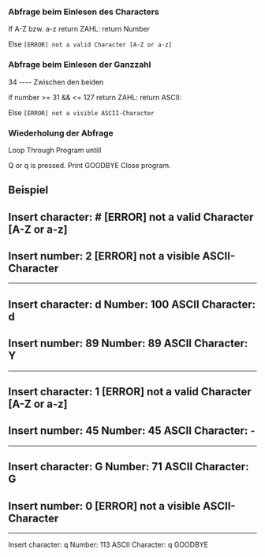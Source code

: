 ### Abfrage beim Einlesen des Characters

If A-Z bzw. a-z
return ZAHL:
return Number

Else `[ERROR] not a valid Character [A-Z or a-z]`

### Abfrage beim Einlesen der Ganzzahl

34 ---- Zwischen den beiden 

if number >= 31 && <= 127
return ZAHL:
return ASCII:

Else `[ERROR] not a visible ASCII-Character`

### Wiederholung der Abfrage

Loop Through Program untill

Q or q is pressed.
Print GOODBYE
Close program.

## Beispiel 

Insert character: #
[ERROR] not a valid Character [A-Z or a-z]
----------------------------------
Insert number: 2
[ERROR] not a visible ASCII-Character
----------------------------------
----------------------------------
Insert character: d
Number:           100
ASCII Character:  d
----------------------------------
Insert number: 89
Number:           89
ASCII Character:  Y
----------------------------------
----------------------------------
Insert character: 1
[ERROR] not a valid Character [A-Z or a-z]
----------------------------------
Insert number: 45
Number:           45
ASCII Character:  -
----------------------------------
----------------------------------
Insert character: G
Number:           71
ASCII Character:  G
----------------------------------
Insert number: 0
[ERROR] not a visible ASCII-Character
----------------------------------
----------------------------------
Insert character: q
Number:           113
ASCII Character:  q
GOODBYE


